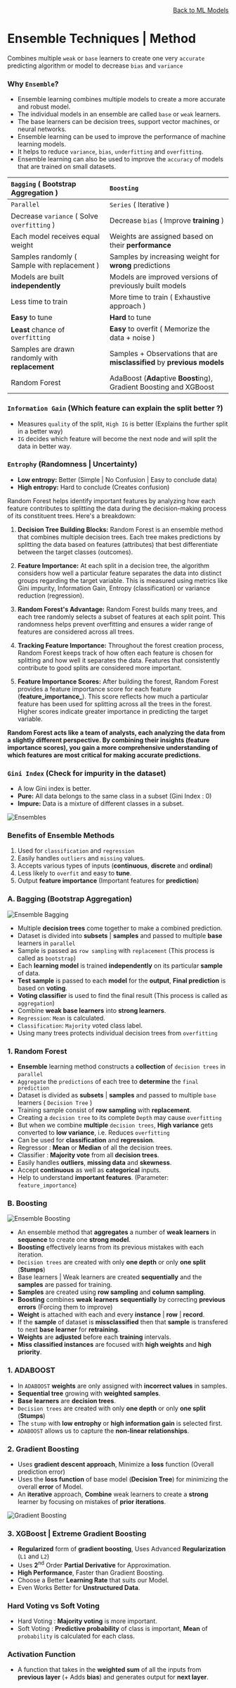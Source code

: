 <p align='right'><a href='https://github.com/KIRANKUMAR7296/Library/blob/main/Machine%20Learning/Machine%20Learning%20Models.md'>Back to ML Models</a></p>

# Ensemble Techniques | Method

Combines multiple `weak` or `base` learners to create one very `accurate` predicting algorithm or model to decrease `bias` and `variance`

### Why `Ensemble`?

- Ensemble learning combines multiple models to create a more accurate and robust model.
- The individual models in an ensemble are called `base` or `weak` learners.
- The base learners can be decision trees, support vector machines, or neural networks.
- Ensemble learning can be used to improve the performance of machine learning models.
- It helps to reduce `variance`, `bias`, `underfitting` and `overfitting`.
- Ensemble learning can also be used to improve the `accuracy` of models that are trained on small datasets.
 
`Bagging` ( Bootstrap Aggregation ) | `Boosting`
:--- | :---
`Parallel` | `Series` ( Iterative ) 
Decrease `variance` ( Solve `overfitting` ) | Decrease `bias` ( Improve **training** )
Each model receives equal weight | Weights are assigned based on their **performance**
Samples randomly ( Sample with replacement ) | Samples by increasing weight for **wrong** predictions
Models are built **independently** | Models are improved versions of previously built models
Less time to train | More time to train ( Exhaustive approach )
**Easy** to tune | **Hard** to tune
**Least** chance of `overfitting` | **Easy** to overfit ( Memorize the data + noise )
Samples are drawn randomly with **replacement** | Samples + Observations that are **misclassified** by **previous models**
Random Forest | AdaBoost (**Ada**ptive **Boost**ing), Gradient Boosting and XGBoost

### `Information Gain` (Which feature can explain the split better ?)

- Measures `quality` of the split, `High IG` is better (Explains the further split in a better way)
- `IG` decides which feature will become the next node and will split the data in better way.

### `Entrophy` (Randomness | Uncertainty)

- **Low entropy:** Better (Simple | No Confusion | Easy to conclude data)
- **High entropy:** Hard to conclude (Creates confusion)

Random Forest helps identify important features by analyzing how each feature contributes to splitting the data during the decision-making process of its constituent trees. Here's a breakdown:

1. **Decision Tree Building Blocks:** Random Forest is an ensemble method that combines multiple decision trees. Each tree makes predictions by splitting the data based on features (attributes) that best differentiate between the target classes (outcomes).

2. **Feature Importance:** At each split in a decision tree, the algorithm considers how well a particular feature separates the data into distinct groups regarding the target variable. This is measured using metrics like Gini impurity, Information Gain, Entropy (classification) or variance reduction (regression).

3. **Random Forest's Advantage:** Random Forest builds many trees, and each tree randomly selects a subset of features at each split point. This randomness helps prevent overfitting and ensures a wider range of features are considered across all trees.

4. **Tracking Feature Importance:** Throughout the forest creation process, Random Forest keeps track of how often each feature is chosen for splitting and how well it separates the data. Features that consistently contribute to good splits are considered more important.

5. **Feature Importance Scores:** After building the forest, Random Forest provides a feature importance score for each feature (**feature_importance_**). This score reflects how much a particular feature has been used for splitting across all the trees in the forest. Higher scores indicate greater importance in predicting the target variable.

**Random Forest acts like a team of analysts, each analyzing the data from a slightly different perspective. By combining their insights (feature importance scores), you gain a more comprehensive understanding of which features are most critical for making accurate predictions.**

### `Gini Index` (Check for impurity in the dataset)

- A low Gini index is better.
- **Pure:** All data belongs to the same class in a subset (Gini Index : 0)
- **Impure:** Data is a mixture of different classes in a subset.

![Ensembles](Image/Ensembles.png)

### Benefits of Ensemble Methods

1. Used for `classification` and `regression`
2. Easily handles `outliers` and `missing` values.
3. Accepts various types of inputs (**continuous**, **discrete** and **ordinal**)
4. Less likely to `overfit` and easy to **tune**.
5. Output **feature importance** (Important features for **prediction**)

### A. Bagging (Bootstrap Aggregation)

![Ensemble Bagging](Image/EnsembleBagging.svg)

- Multiple **decision trees** come together to make a combined prediction.
- Dataset is divided into **subsets** | **samples** and passed to multiple **base** learners in `parallel`
- Sample is passed as `row sampling` with `replacement` (This process is called as `bootstrap`)
- Each **learning model** is trained **independently** on its particular **sample** of data.
- **Test sample** is passed to each **model** for the **output**, **Final prediction** is based on **voting**.
- **Voting classifier** is used to find the final result (This process is called as `aggregation`)
- Combine **weak base learners** into **strong learners**.
- `Regression`: `Mean` is calculated.
- `Classification`: `Majority` voted class label.
- Using many trees protects individual decision trees from `overfitting`

### 1. Random Forest 

- **Ensemble** learning method constructs a **collection** of `decision trees` in `parallel` 
- `Aggregate` the `predictions` of each tree to **determine** the `final prediction`
- Dataset is divided as **subsets** | **samples** and passed to multiple `base` learners ( `Decision Tree` )
- Training sample consist of **row sampling** with **replacement**.
- Creating a `decision tree` to its complete `Depth` may cause `overfitting`
- But when we combine **multiple** `decision trees`, **High variance** gets converted to **low variance**, i.e. Reduces `overfitting`
- Can be used for **classification** and **regression**.
- Regressor : **Mean** or **Median** of all the decision trees.
- Classifier : **Majority vote** from all **decision trees**.
- Easily handles **outliers**, **missing data** and **skewness**.
- Accept **continuous** as well as **categorical** inputs.
- Help to understand **important features**. (Parameter: `feature_importance`)

### B. Boosting

![Ensemble Boosting](Image/EnsembleBoosting.svg)

- An ensemble method that **aggregates** a number of **weak learners** in **sequence** to create one **strong model**.
- **Boosting** effectively learns from its previous mistakes with each iteration.
- `Decision trees` are created with only **one depth** or only **one split** (**Stumps**)
- Base learners | Weak learners are created **sequentially** and the **samples** are passed for training.
- **Samples** are created using **row sampling** and **column sampling**.
- **Boosting** combines **weak learners sequentially** by correcting **previous errors** (Forcing them to improve)
- **Weight** is attached with each and every **instance** | **row** | **record**.
- If the **sample** of dataset is **missclassified** then that **sample** is transfered to next **base learner** for **retraining**.
- **Weights** are **adjusted** before each **training** intervals. 
- **Miss classified instances** are focused with **high weights** and **high priority**.

### 1. ADABOOST

- In `ADABOOST` **weights** are only assigned with **incorrect values** in samples.
- **Sequential tree** growing  with **weighted samples**.
- **Base learners** are **decision trees**.
- `Decision trees` are created with only **one depth** or only **one split** (**Stumps**)
- The `stump` with **low entrophy** or **high information gain** is selected first.
- `ADABOOST` allows us to capture the **non-linear relationships**.

### 2. Gradient Boosting

- Uses **gradient descent approach**, Minimize a **loss** function (Overall prediction error)
- Uses the **loss function** of base model (**Decision Tree**) for minimizing the overall **error** of Model.
- An **iterative** approach, **Combine** weak learners to create a **strong** learner by focusing on mistakes of **prior iterations**.

![Gradient Boosting](Image/GB.png)

### 3. XGBoost | Extreme Gradient Boosting

- **Regularized** form of **gradient boosting**, Uses Advanced **Regularization** (`L1` and `L2`)
- Uses **2**<sup>nd</sup> Order **Partial Derivative** for Approximation.
- **High Performance**, Faster than Gradient Boosting.
- Choose a Better **Learning Rate** that suits our Model.
- Even Works Better for **Unstructured Data**.

### Hard Voting vs Soft Voting

- Hard Voting : **Majority voting** is more important.
- Soft Voting : **Predictive probability** of class is important, **Mean** of `probability` is calculated for each class.

### Activation Function
- A function that takes in the **weighted sum** of all the inputs from **previous layer** (+ Adds **bias**) and generates output for **next layer**.
